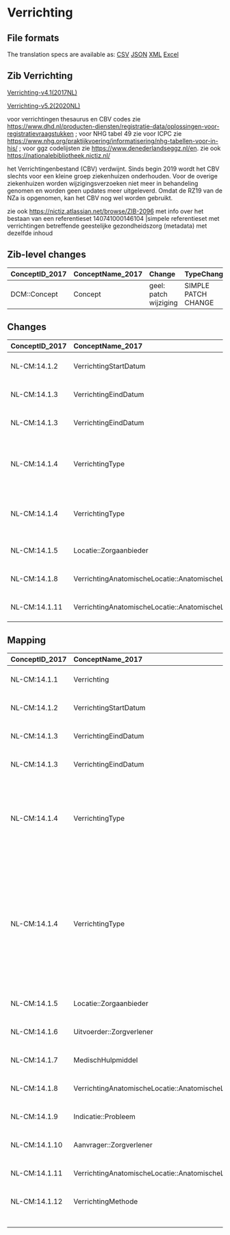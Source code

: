 # Verrichting
## File formats

The translation specs are available as: 
[CSV](../csv/Verrichting.csv) [JSON](../json/Verrichting.json) [XML](../xml/Verrichting.xml) [Excel](../excel/Verrichting.xlsx)



## Zib Verrichting

[Verrichting-v4.1(2017NL)](https://zibs.nl/wiki/Verrichting-v4.1(2017NL))

[Verrichting-v5.2(2020NL)](https://zibs.nl/wiki/Verrichting-v5.2(2020NL))



voor verrichtingen thesaurus en CBV codes zie https://www.dhd.nl/producten-diensten/registratie-data/oplossingen-voor-registratievraagstukken ; voor NHG tabel 49 zie voor ICPC zie https://www.nhg.org/praktijkvoering/informatisering/nhg-tabellen-voor-in-his/ ; voor ggz codelijsten zie https://www.denederlandseggz.nl/en. zie ook https://nationalebibliotheek.nictiz.nl/

het Verrichtingenbestand (CBV) verdwijnt. Sinds begin 2019 wordt het CBV slechts voor een kleine groep ziekenhuizen onderhouden. Voor de overige ziekenhuizen worden wijzigingsverzoeken niet meer in behandeling genomen en worden geen updates meer uitgeleverd. Omdat de RZ19 van de NZa is opgenomen, kan het CBV nog wel worden gebruikt.

zie ook https://nictiz.atlassian.net/browse/ZIB-2096 met info over het bestaan van een referentieset 140741000146104 |simpele referentieset met verrichtingen betreffende geestelijke gezondheidszorg (metadata) met dezelfde inhoud

## Zib-level changes

| ConceptID_2017   | ConceptName_2017   | Change                | TypeChange          | Omschrijving                   |
|:-----------------|:-------------------|:----------------------|:--------------------|:-------------------------------|
| DCM::Concept     | Concept            | geel: patch wijziging | SIMPLE PATCH CHANGE | Tekstwijzging defintie concept |

## Changes

| ConceptID_2017   | ConceptName_2017                                  | Change                | TypeChange                 | Impact_heen   | TRANSLATIE_spec_heen                                                                                                                                                   | Impact_terug   | TRANSLATIE_spec_terug                                                                                                                                                  | Omschrijving                                                                                   |
|:-----------------|:--------------------------------------------------|:----------------------|:---------------------------|:--------------|:-----------------------------------------------------------------------------------------------------------------------------------------------------------------------|:---------------|:-----------------------------------------------------------------------------------------------------------------------------------------------------------------------|:-----------------------------------------------------------------------------------------------|
| NL-CM:14.1.2     | VerrichtingStartDatum                             | oranje: minor change  | DATETIME IN FUTURE ALLOWED | Low           |                                                                                                                                                                        | Medium         | IF [datetime]> TODAY> remove check for dates in future on 2017 zib                                                                                                     | datum in toekomst nu toegestaan                                                                |
| NL-CM:14.1.3     | VerrichtingEindDatum                              | oranje: minor change  | DATETIME IN FUTURE ALLOWED | Low           |                                                                                                                                                                        | Medium         | IF [datetime]> TODAY> remove check for dates in future on 2017 zib                                                                                                     | datum in toekomst nu toegestaan                                                                |
| NL-CM:14.1.3     | VerrichtingEindDatum                              | geel: patch wijziging | SIMPLE PATCH CHANGE        | Low           |                                                                                                                                                                        | Low            |                                                                                                                                                                        | Tekstwijziging aan defintie concept                                                            |
| NL-CM:14.1.4     | VerrichtingType                                   | geel: patch wijziging | SIMPLE PATCH CHANGE        | Low           |                                                                                                                                                                        | Low            |                                                                                                                                                                        | Omschrijving VerrichtingType rondom de DHD verrichtingenthesaurus geactualiseerd en aangepast. |
| NL-CM:14.1.4     | VerrichtingType                                   | oranje: minor change  | VALUESET CHANGES           | Low           | valuesets 2017 -> valueset 2020 regel                                                                                                                                  | Medium         | valuesets 2017 <- valueset 2020 regel                                                                                                                                  | Er zijn NHG, CBV, NZA en GGZ codelijsten bijgekomen voor vastleggen van verrichtingen          |
| NL-CM:14.1.5     | Locatie::Zorgaanbieder                            | geel: patch wijziging | SIMPLE PATCH CHANGE        | Low           |                                                                                                                                                                        | Low            |                                                                                                                                                                        | Tekstwijziging defintie van concept.                                                           |
| NL-CM:14.1.8     | VerrichtingAnatomischeLocatie::AnatomischeLocatie | oranje: minor change  | CHANGE TO SUB HCIM         | Medium        | codelist [VerrichtingAnatomischeLocatieCodelijst]->[LocatieCodelijst (http://decor.nictiz.nl/fhir/ValueSet/2.16.840.1.113883.2.4.3.11.60.40.2.20.7.1--20200901000000)] | Medium         | codelist [LocatieCodelijst (http://decor.nictiz.nl/fhir/ValueSet/2.16.840.1.113883.2.4.3.11.60.40.2.20.7.1--20200901000000)]->[VerrichtingAnatomischeLocatieCodelijst] | nieuwe verwijzing naar sub-bouwsteen anatomischeLocatie                                        |
| NL-CM:14.1.11    | VerrichtingAnatomischeLocatie::AnatomischeLocatie | oranje: minor change  | CHANGE TO SUB HCIM         | Medium        | codelist [VerrichtingLateraliteitCodelijst]->[LateraliteitCodelijst (http://decor.nictiz.nl/fhir/ValueSet/2.16.840.1.113883.2.4.3.11.60.40.2.20.7.2--20200901000000)]  | Medium         | codelist [LateraliteitCodelijst (http://decor.nictiz.nl/fhir/ValueSet/2.16.840.1.113883.2.4.3.11.60.40.2.20.7.2--20200901000000)]->[VerrichtingLateraliteitCodelijst]  | nieuwe verwijzing naar sub-bouwsteen anatomischeLocatie                                        |

## Mapping

| ConceptID_2017   | ConceptName_2017                                  | Codelists_2017                                        | Change                  | ConceptID_2020   | ConceptName_2020                                  | Codelists_2020                                                                                                                                      | Bits                                                                 | Omschrijving                                                                                   | TypeChange                 | Impact_heen   | TRANSLATIE_spec_heen                                                                                                                                                   | Impact_terug   | TRANSLATIE_spec_terug                                                                                                                                                  |
|:-----------------|:--------------------------------------------------|:------------------------------------------------------|:------------------------|:-----------------|:--------------------------------------------------|:----------------------------------------------------------------------------------------------------------------------------------------------------|:---------------------------------------------------------------------|:-----------------------------------------------------------------------------------------------|:---------------------------|:--------------|:-----------------------------------------------------------------------------------------------------------------------------------------------------------------------|:---------------|:-----------------------------------------------------------------------------------------------------------------------------------------------------------------------|
| NL-CM:14.1.1     | Verrichting                                       |                                                       | groen: geen wijzigingen | NL-CM:14.1.1     | Verrichting                                       |                                                                                                                                                     |                                                                      |                                                                                                | NO CHANGE                  |               |                                                                                                                                                                        |                | SCT DefinitionCode [blank] -> [365470003 Bevinding betreffende gegevens over gezin en gezinssamenstelling]                                                             |
| NL-CM:14.1.2     | VerrichtingStartDatum                             |                                                       | oranje: minor change    | NL-CM:14.1.2     | VerrichtingStartDatum                             |                                                                                                                                                     | ZIB-821                                                              | datum in toekomst nu toegestaan                                                                | DATETIME IN FUTURE ALLOWED | Low           |                                                                                                                                                                        | Medium         | IF [datetime]> TODAY> remove check for dates in future on 2017 zib                                                                                                     |
| NL-CM:14.1.3     | VerrichtingEindDatum                              |                                                       | oranje: minor change    | NL-CM:14.1.3     | VerrichtingEindDatum                              |                                                                                                                                                     | ZIB-821                                                              | datum in toekomst nu toegestaan                                                                | DATETIME IN FUTURE ALLOWED | Low           |                                                                                                                                                                        | Medium         | IF [datetime]> TODAY> remove check for dates in future on 2017 zib                                                                                                     |
| NL-CM:14.1.3     | VerrichtingEindDatum                              |                                                       | geel: patch wijziging   | NL-CM:14.1.3     | VerrichtingEindDatum                              |                                                                                                                                                     | ZIB-993                                                              | Tekstwijziging aan defintie concept                                                            | SIMPLE PATCH CHANGE        | Low           |                                                                                                                                                                        | Low            |                                                                                                                                                                        |
| NL-CM:14.1.4     | VerrichtingType                                   | VerrichtingTypeCodelijst = Verrichtingenthesaurus DHD | geel: patch wijziging   | NL-CM:14.1.4     | VerrichtingType                                   | VerrichtingTypeCBVCodelijst ; VerrichtingTypeDHDCodelijst ; VerrichtingTypeGGZCodelijst ; VerrichtingTypeNHGCodelijst ; VerrichtingTypeNZaCodelijst | ZIB-954 ; ZIB-1087                                                   | Omschrijving VerrichtingType rondom de DHD verrichtingenthesaurus geactualiseerd en aangepast. | SIMPLE PATCH CHANGE        | Low           |                                                                                                                                                                        | Low            |                                                                                                                                                                        |
| NL-CM:14.1.4     | VerrichtingType                                   | VerrichtingTypeCodelijst = Verrichtingenthesaurus DHD | oranje: minor change    | NL-CM:14.1.4     | VerrichtingType                                   | VerrichtingTypeCBVCodelijst ; VerrichtingTypeDHDCodelijst ; VerrichtingTypeGGZCodelijst ; VerrichtingTypeNHGCodelijst ; VerrichtingTypeNZaCodelijst | ZIB-908 ; ZIB-633 ; ZIB-1088 ; ZIB-666 ; ZIB-675 ; ZIB-625 ; ZIB-624 | Er zijn NHG, CBV, NZA en GGZ codelijsten bijgekomen voor vastleggen van verrichtingen          | VALUESET CHANGES           | Low           | valuesets 2017 -> valueset 2020 regel                                                                                                                                  | Medium         | valuesets 2017 <- valueset 2020 regel                                                                                                                                  |
| NL-CM:14.1.5     | Locatie::Zorgaanbieder                            |                                                       | geel: patch wijziging   | NL-CM:14.1.5     | Locatie::Zorgaanbieder                            |                                                                                                                                                     | ZIB-821                                                              | Tekstwijziging defintie van concept.                                                           | SIMPLE PATCH CHANGE        | Low           |                                                                                                                                                                        | Low            |                                                                                                                                                                        |
| NL-CM:14.1.6     | Uitvoerder::Zorgverlener                          |                                                       | groen: geen wijzigingen | NL-CM:14.1.6     | Uitvoerder::Zorgverlener                          |                                                                                                                                                     |                                                                      |                                                                                                | NO CHANGE                  |               |                                                                                                                                                                        |                |                                                                                                                                                                        |
| NL-CM:14.1.7     | MedischHulpmiddel                                 |                                                       | groen: geen wijzigingen | NL-CM:14.1.7     | MedischHulpmiddel                                 |                                                                                                                                                     |                                                                      |                                                                                                | NO CHANGE                  |               |                                                                                                                                                                        |                | SCT DefinitionCode [blank] -> [308552006 Status van verslag]                                                                                                            |
| NL-CM:14.1.8     | VerrichtingAnatomischeLocatie::AnatomischeLocatie | VerrichtingAnatomischeLocatieCodelijst                | oranje: minor change    | NL-CM:14.1.13    | VerrichtingAnatomischeLocatie::AnatomischeLocatie | LocatieCodelijst                                                                                                                                    | ZIB-1116                                                             | nieuwe verwijzing naar sub-bouwsteen anatomischeLocatie                                        | CHANGE TO SUB HCIM         | Medium        | codelist [VerrichtingAnatomischeLocatieCodelijst]->[LocatieCodelijst (http://decor.nictiz.nl/fhir/ValueSet/2.16.840.1.113883.2.4.3.11.60.40.2.20.7.1--20200901000000)] | Medium         | codelist [LocatieCodelijst (http://decor.nictiz.nl/fhir/ValueSet/2.16.840.1.113883.2.4.3.11.60.40.2.20.7.1--20200901000000)]->[VerrichtingAnatomischeLocatieCodelijst] |
| NL-CM:14.1.9     | Indicatie::Probleem                               |                                                       | groen: geen wijzigingen | NL-CM:14.1.9     | Indicatie::Probleem                               |                                                                                                                                                     |                                                                      |                                                                                                | NO CHANGE                  |               |                                                                                                                                                                        |                | SCT DefinitionCode [27574-3 Skilled nursing treatment plan Progress note and attainment of goals (narrative)] -> [423100009 Results section]                            |
| NL-CM:14.1.10    | Aanvrager::Zorgverlener                           |                                                       | groen: geen wijzigingen | NL-CM:14.1.10    | Aanvrager::Zorgverlener                           |                                                                                                                                                     |                                                                      |                                                                                                | NO CHANGE                  |               |                                                                                                                                                                        |                |                                                                                                                                                                        |
| NL-CM:14.1.11    | VerrichtingAnatomischeLocatie::AnatomischeLocatie | VerrichtingLateraliteitCodelijst                      | oranje: minor change    | NL-CM:14.1.13    | VerrichtingAnatomischeLocatie::AnatomischeLocatie | LateraliteitCodelijst                                                                                                                               | ZIB-1116                                                             | nieuwe verwijzing naar sub-bouwsteen anatomischeLocatie                                        | CHANGE TO SUB HCIM         | Medium        | codelist [VerrichtingLateraliteitCodelijst]->[LateraliteitCodelijst (http://decor.nictiz.nl/fhir/ValueSet/2.16.840.1.113883.2.4.3.11.60.40.2.20.7.2--20200901000000)]  | Medium         | codelist [LateraliteitCodelijst (http://decor.nictiz.nl/fhir/ValueSet/2.16.840.1.113883.2.4.3.11.60.40.2.20.7.2--20200901000000)]->[VerrichtingLateraliteitCodelijst]  |
| NL-CM:14.1.12    | VerrichtingMethode                                | VerrichtingMethodeCodelijst                           | groen: geen wijzigingen | NL-CM:14.1.12    | VerrichtingMethode                                | VerrichtingMethodeCodelijst                                                                                                                         |                                                                      |                                                                                                | NO CHANGE                  |               |                                                                                                                                                                        |                |                                                                                                                                                                        |
|                  |                                                   |                                                       |                         |                  |                                                   | Binding: Required                                                                                                                                   |                                                                      |                                                                                                |                            |               |                                                                                                                                                                        |                |                                                                                                                                                                        |

